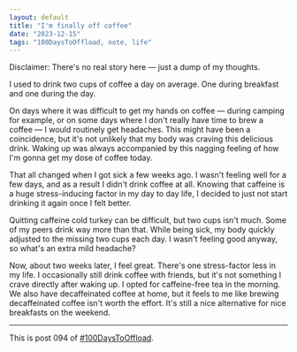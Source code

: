 ```yaml
---
layout: default
title: "I'm finally off coffee"
date: "2023-12-15"
tags: "100DaysToOffload, note, life"
---
```


Disclaimer: There's no real story here — just a dump of my thoughts.

I used to drink two cups of coffee a day on average. One during breakfast and one during the day.

On days where it was difficult to get my hands on coffee — during camping for example, or on some days where I don't really have time to brew a coffee — I would routinely get headaches. This might have been a coincidence, but it's not unlikely that my body was craving this delicious drink. Waking up was always accompanied by this nagging feeling of how I'm gonna get my dose of coffee today.

That all changed when I got sick a few weeks ago. I wasn't feeling well for a few days, and as a result I didn't drink coffee at all. Knowing that caffeine is a huge stress-inducing factor in my day to day life, I decided to just not start drinking it again once I felt better.

Quitting caffeine cold turkey can be difficult, but two cups isn't much. Some of my peers drink way more than that. While being sick, my body quickly adjusted to the missing two cups each day. I wasn't feeling good anyway, so what's an extra mild headache?

Now, about two weeks later, I feel great. There's one stress-factor less in my life. I occasionally still drink coffee with friends, but it's not something I crave directly after waking up. I opted for caffeine-free tea in the morning. We also have decaffeinated coffee at home, but it feels to me like brewing decaffeinated coffee isn't worth the effort. It's still a nice alternative for nice breakfasts on the weekend.

---

This is post 094 of [#100DaysToOffload](https://100daystooffload.com/).
